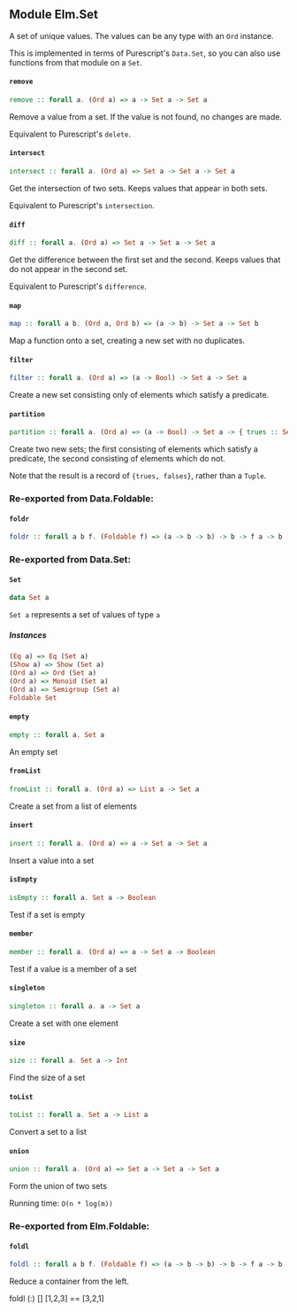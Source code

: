 ## Module Elm.Set

A set of unique values. The values can be any type with an
`Ord` instance.

This is implemented in terms of Purescript's `Data.Set`, so
you can also use functions from that module on a `Set`.

#### `remove`

``` purescript
remove :: forall a. (Ord a) => a -> Set a -> Set a
```

Remove a value from a set. If the value is not found, no changes are made.

Equivalent to Purescript's `delete`.

#### `intersect`

``` purescript
intersect :: forall a. (Ord a) => Set a -> Set a -> Set a
```

Get the intersection of two sets. Keeps values that appear in both sets.

Equivalent to Purescript's `intersection`.

#### `diff`

``` purescript
diff :: forall a. (Ord a) => Set a -> Set a -> Set a
```

Get the difference between the first set and the second. Keeps values
that do not appear in the second set.

Equivalent to Purescript's `difference`.

#### `map`

``` purescript
map :: forall a b. (Ord a, Ord b) => (a -> b) -> Set a -> Set b
```

Map a function onto a set, creating a new set with no duplicates.

#### `filter`

``` purescript
filter :: forall a. (Ord a) => (a -> Bool) -> Set a -> Set a
```

Create a new set consisting only of elements which satisfy a predicate.

#### `partition`

``` purescript
partition :: forall a. (Ord a) => (a -> Bool) -> Set a -> { trues :: Set a, falses :: Set a }
```

Create two new sets; the first consisting of elements which satisfy a
predicate, the second consisting of elements which do not.

Note that the result is a record of `{trues, falses}`, rather than a `Tuple`.


### Re-exported from Data.Foldable:

#### `foldr`

``` purescript
foldr :: forall a b f. (Foldable f) => (a -> b -> b) -> b -> f a -> b
```

### Re-exported from Data.Set:

#### `Set`

``` purescript
data Set a
```

`Set a` represents a set of values of type `a`

##### Instances
``` purescript
(Eq a) => Eq (Set a)
(Show a) => Show (Set a)
(Ord a) => Ord (Set a)
(Ord a) => Monoid (Set a)
(Ord a) => Semigroup (Set a)
Foldable Set
```

#### `empty`

``` purescript
empty :: forall a. Set a
```

An empty set

#### `fromList`

``` purescript
fromList :: forall a. (Ord a) => List a -> Set a
```

Create a set from a list of elements

#### `insert`

``` purescript
insert :: forall a. (Ord a) => a -> Set a -> Set a
```

Insert a value into a set

#### `isEmpty`

``` purescript
isEmpty :: forall a. Set a -> Boolean
```

Test if a set is empty

#### `member`

``` purescript
member :: forall a. (Ord a) => a -> Set a -> Boolean
```

Test if a value is a member of a set

#### `singleton`

``` purescript
singleton :: forall a. a -> Set a
```

Create a set with one element

#### `size`

``` purescript
size :: forall a. Set a -> Int
```

Find the size of a set

#### `toList`

``` purescript
toList :: forall a. Set a -> List a
```

Convert a set to a list

#### `union`

``` purescript
union :: forall a. (Ord a) => Set a -> Set a -> Set a
```

Form the union of two sets

Running time: `O(n * log(m))`

### Re-exported from Elm.Foldable:

#### `foldl`

``` purescript
foldl :: forall a b f. (Foldable f) => (a -> b -> b) -> b -> f a -> b
```

Reduce a container from the left.

   foldl (:) [] [1,2,3] == [3,2,1]

